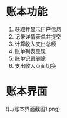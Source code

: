 # 账本功能

1. 获取并显示用户信息
2. 记录详情表单并提交
3. 计算收入支出总额
4. 账单列表呈现
5. 账单记录删除
6. 支出收入页面切换



# 账本界面
![../账本界面截图1.png)

